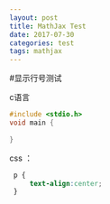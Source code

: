 ```yaml
---
layout: post
title: MathJax Test
date: 2017-07-30
categories: test
tags: mathjax 
---
```


#显示行号测试

c语言

``` c
#include <stdio.h>
void main {
    
}
```
css  ：
```css
 p {
     text-align:center;
 }
```